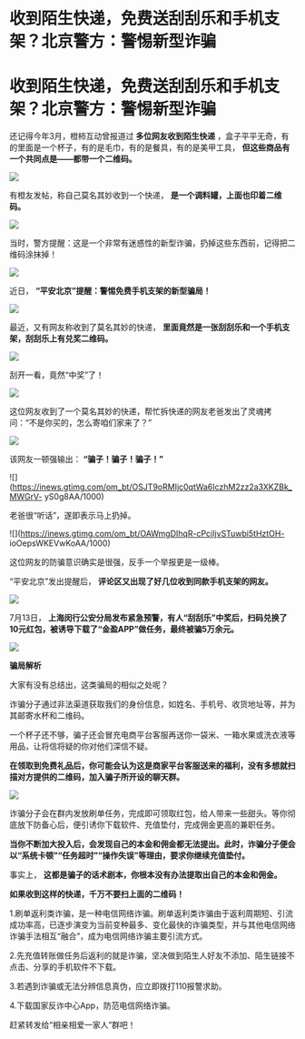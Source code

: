 # 收到陌生快递，免费送刮刮乐和手机支架？北京警方：警惕新型诈骗

# 收到陌生快递，免费送刮刮乐和手机支架？北京警方：警惕新型诈骗

还记得今年3月，橙柿互动曾报道过 **多位网友收到陌生快递** ，盒子平平无奇，有的里面是一个杯子，有的是毛巾，有的是餐具，有的是美甲工具，
**但这些商品有一个共同点是——都带一个二维码。**

![](https://inews.gtimg.com/om_bt/OJoADyQrm47n1X13yfvGtEmTb9vplbkY2fe9Mo1YsVbCoAA/1000)

有橙友发帖，称自己莫名其妙收到一个快递， **是一个调料罐，上面也印着二维码。**

![](https://inews.gtimg.com/om_bt/ODCK1iGsynd6s87CYwyub43dmncn2GFvxZwoL5fHDMWHMAA/1000)

当时，警方提醒：这是一个非常有迷惑性的新型诈骗，扔掉这些东西前，记得把二维码涂抹掉！

![](https://inews.gtimg.com/om_bt/OsYrKkjuT-5lF1QahbhuCZLropFloMax7JKoYaTkdojeUAA/1000)

近日， **“平安北京”提醒：警惕免费手机支架的新型骗局！**

![](https://inews.gtimg.com/om_bt/OYLYx0SjiCxtQLF714q6svhhJPgTYugwizfwjLfc2ComcAA/1000)

最近，又有网友称收到了莫名其妙的快递， **里面竟然是一张刮刮乐和一个手机支架，刮刮乐上有兑奖二维码。**

![](https://inews.gtimg.com/om_bt/Otz1DmsxfgiLqIkCJdT3w9MsvlCUfFGGPBg2STYIQmeBoAA/1000)

刮开一看，竟然“中奖”了！

![](https://inews.gtimg.com/om_bt/OHyEqsSW4RpVG_LSHzgn1wFMuPYcKJuNZqFS-3Y2rOHCIAA/1000)

这位网友收到了一个莫名其妙的快递，帮忙拆快递的网友老爸发出了灵魂拷问：“不是你买的，怎么寄咱们家来了？”

![](https://inews.gtimg.com/om_bt/OmDsUdAwjFKhvq1LosBm7Od3UavYvFPNp6iqgped9KscYAA/1000)

该网友一顿强输出： **“骗子！骗子！骗子！”**

![](https://inews.gtimg.com/om_bt/OSJT9oRMIjc0qtWa6IczhM2zz2a3XKZBk_MWGrV-
yS0g8AA/1000)

老爸很“听话”，遂即表示马上扔掉。

![](https://inews.gtimg.com/om_bt/OAWmgDIhqR-cPciIjvSTuwbi5tHztOH-
ioOepsWKEVwKoAA/1000)

这位网友的防骗意识确实是很强，反手一个举报更是一级棒。

“平安北京”发出提醒后， **评论区又出现了好几位收到同款手机支架的网友。**

![](https://inews.gtimg.com/om_bt/Oi5qbbyoj-4jMBCx5KjUKblr_NJv4UPlAQDLQ1J7G-jfAAA/1000)

7月13日， **上海闵行公安分局发布紧急预警，有人“刮刮乐”中奖后，扫码兑换了10元红包，被诱导下载了“金盈APP”做任务，最终被骗5万余元。**

![](https://inews.gtimg.com/om_bt/O5IedELs5DXf7p4KuOJyTSJdKoZkOzQwNy233jiilxDi0AA/1000)

**骗局解析**

大家有没有总结出，这类骗局的相似之处呢？

诈骗分子通过非法渠道获取我们的身份信息，如姓名、手机号、收货地址等，并为其邮寄水杯和二维码。

一个杯子还不够，骗子还会冒充电商平台客服再送你一袋米、一箱水果或洗衣液等用品，让将信将疑的你对他们深信不疑。

**在领取到免费礼品后，你可能会认为这是商家平台客服送来的福利，没有多想就扫描对方提供的二维码，加入骗子所开设的聊天群。**

![](https://inews.gtimg.com/om_bt/O0X-w8GlOFU3x6JT9rsbJDHQfyarIUVmdRHUKy_FF6HxsAA/1000)

诈骗分子会在群内发放刷单任务，完成即可领取红包，给人带来一些甜头。等你彻底放下防备心后，便引诱你下载软件、充值垫付，完成佣金更高的兼职任务。

**当你不断加大投入后，会发现自己的本金和佣金都无法提出。此时，诈骗分子便会以“系统卡顿”“任务超时”“操作失误”等理由，要求你继续充值垫付。**

事实上， **这都是骗子的话术剧本，你根本没有办法提取出自己的本金和佣金。**

**如果收到这样的快递，千万不要扫上面的二维码！**

1.刷单返利类诈骗，是一种电信网络诈骗。刷单返利类诈骗由于返利周期短、引流成功率高，已逐步演变为当前变种最多、变化最快的诈骗类型，并与其他电信网络诈骗手法相互“融合”，成为电信网络诈骗主要引流方式。

2.先充值转账做任务后返利的就是诈骗，坚决做到陌生人好友不添加、陌生链接不点击、分享的手机软件不下载。

3.若遇到诈骗或无法分辨信息真伪，应立即拨打110报警求助。

4.下载国家反诈中心App，防范电信网络诈骗。

赶紧转发给“相亲相爱一家人”群吧！

